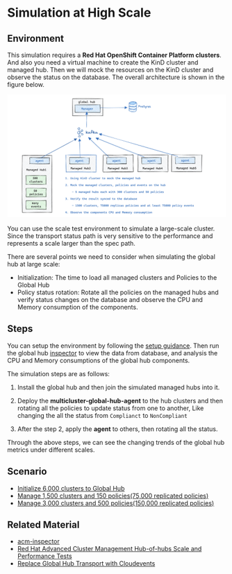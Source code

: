 # Simulation at High Scale

## Environment

This simulation requires a **Red Hat OpenShift Container Platform clusters**. And also you need a virtual machine to create the KinD cluster and managed hub. Then we will mock the resources on the KinD cluster and observe the status on the database. The overall architecture is shown in the figure below.

![Scale Test Environment](./../images/global-hub-scale-test-overview.png)

You can use the scale test environment to simulate a large-scale cluster. Since the transport status path is very sensitive to the performance and represents a scale larger than the spec path.

There are several points we need to consider when simulating the global hub at large scale:

- Initialization: The time to load all managed clusters and Policies to the Global Hub
- Policy status rotation: Rotate all the policies on the managed hubs and verify status changes on the database and observe the CPU and Memory consumption of the components.

## Steps

You can setup the environment by following the [setup guidance](./setup/README.md). Then run the global hub [inspector](./inspector/README.md) to view the data from database, and analysis the CPU and Memory consumptions of the global hub components.

The simulation steps are as follows:

1. Install the global hub and then join the simulated managed hubs into it.

2. Deploy the **multicluster-global-hub-agent** to the hub clusters and then rotating all the policies to update status from one to another, Like changing the all the status from `Complianct` to `NonCompliant`

3. After the step 2, apply the **agent** to others, then rotating all the status.

Through the above steps, we can see the changing trends of the global hub metrics under different scales.

## Scenario

- [Initialize 6,000 clusters to Global Hub](./scenario/Scenario1:%206k_clusters.md)
- [Manage 1,500 clusters and 150 policies(75,000 replicated policies)](./scenario/Scenario2:%201500_clusters_150_policies.md)
- [Manage 3,000 clusters and 500 policies(150,000 replicated policies)](./scenario/Scenario3:%203000_clusters_500_policies.md)

## Related Material

- [acm-inspector](https://github.com/bjoydeep/acm-inspector)
- [Red Hat Advanced Cluster Management Hub-of-hubs Scale and Performance Tests](https://docs.google.com/presentation/d/1z6hESoacKRHuBQ-7I8nqWBuMnw7Z6CAw/edit#slide=id.p1)
- [Replace Global Hub Transport with Cloudevents](https://github.com/stolostron/multicluster-global-hub/issues/310)